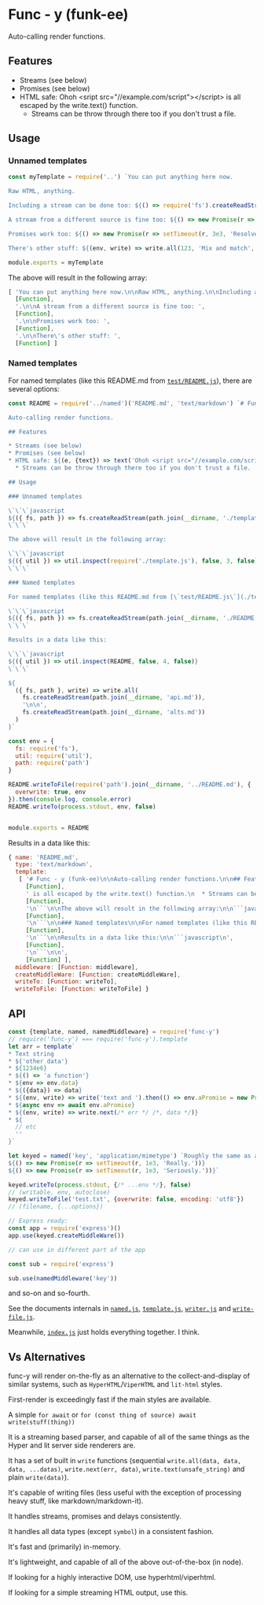# Func - y (funk-ee)

Auto-calling render functions.

## Features

* Streams (see below)
* Promises (see below)
* HTML safe: Ohoh &#60;sript src=&#34;//example.com/script&#34;&#62;&#60;/script&#62; is all escaped by the write.text() function.
  * Streams can be throw through there too if you don't trust a file.

## Usage

### Unnamed templates

```javascript
const myTemplate = require('..') `You can put anything here now.

Raw HTML, anything.

Including a stream can be done too: ${() => require('fs').createReadStream('file.txt')}.

A stream from a different source is fine too: ${() => new Promise(r => require('https').get('https://example.com', r))}.

Promises work too: ${() => new Promise(r => setTimeout(r, 3e3, 'Resolved after 3 seconds'))}.

There's other stuff: ${(env, write) => write.all(123, 'Mix and match', Infinity, String.fromCodePoint(0x2026), new Promise(r => setTimeout(r, 2e3, 'with random timing')), () => 'and subfunctions if memory is an issue?')}`

module.exports = myTemplate
```

The above will result in the following array:

```javascript
[ 'You can put anything here now.\n\nRaw HTML, anything.\n\nIncluding a stream can be done too: ',
  [Function],
  '.\n\nA stream from a different source is fine too: ',
  [Function],
  '.\n\nPromises work too: ',
  [Function],
  '.\n\nThere\'s other stuff: ',
  [Function] ]
```

### Named templates

For named templates (like this README.md from [`test/README.js`](./test/README.js)), there are several options:

```javascript
const README = require('../named')('README.md', 'text/markdown') `# Func - y (funk-ee)

Auto-calling render functions.

## Features

* Streams (see below)
* Promises (see below)
* HTML safe: ${(e, {text}) => text('Ohoh <sript src="//example.com/script"></script>')} is all escaped by the write.text() function.
  * Streams can be throw through there too if you don't trust a file.

## Usage

### Unnamed templates

\`\`\`javascript
${({ fs, path }) => fs.createReadStream(path.join(__dirname, './template.js'))}
\`\`\`

The above will result in the following array:

\`\`\`javascript
${({ util }) => util.inspect(require('./template.js'), false, 3, false)}
\`\`\`

### Named templates

For named templates (like this README.md from [\`test/README.js\`](./test/README.js)), there are several options:

\`\`\`javascript
${({ fs, path }) => fs.createReadStream(path.join(__dirname, './README.js'))}
\`\`\`

Results in a data like this:

\`\`\`javascript
${({ util }) => util.inspect(README, false, 4, false)}
\`\`\`

${
  ({ fs, path }, write) => write.all(
    fs.createReadStream(path.join(__dirname, 'api.md')),
    '\n\n',
    fs.createReadStream(path.join(__dirname, 'alts.md'))
  )
}`

const env = {
  fs: require('fs'),
  util: require('util'),
  path: require('path')
}

README.writeToFile(require('path').join(__dirname, '../README.md'), {
  overwrite: true, env
}).then(console.log, console.error)
README.writeTo(process.stdout, env, false)


module.exports = README
```

Results in a data like this:

```javascript
{ name: 'README.md',
  type: 'text/markdown',
  template: 
   [ '# Func - y (funk-ee)\n\nAuto-calling render functions.\n\n## Features\n\n* Streams (see below)\n* Promises (see below)\n* HTML safe: ',
     [Function],
     ' is all escaped by the write.text() function.\n  * Streams can be throw through there too if you don\'t trust a file.\n\n## Usage\n\n### Unnamed templates\n\n```javascript\n',
     [Function],
     '\n```\n\nThe above will result in the following array:\n\n```javascript\n',
     [Function],
     '\n```\n\n### Named templates\n\nFor named templates (like this README.md from [`test/README.js`](./test/README.js)), there are several options:\n\n```javascript\n',
     [Function],
     '\n```\n\nResults in a data like this:\n\n```javascript\n',
     [Function],
     '\n```\n\n',
     [Function] ],
  middleware: [Function: middleware],
  createMiddleWare: [Function: createMiddleWare],
  writeTo: [Function: writeTo],
  writeToFile: [Function: writeToFile] }
```

## API

```javascript
const {template, named, namedMiddleware} = require('func-y')
// require('func-y') === require('func-y').template
let arr = template`
* Text string 
* ${'other data'} 
* ${1234e6} 
* ${() => 'a function'}
* ${env => env.data}
* ${({data}) => data}
* ${(env, write) => write('text and ').then(() => env.aPromise = new Promise(r => setTimeout(r,32, 'a promise')))}
* ${async env => await env.aPromise}
* ${(env, write) => write.next(/* err */ /*, data */)}
* ${
  // etc
  ''
}`

let keyed = named('key', 'application/mimetype') `Roughly the same as above.
${() => new Promise(r => setTimeout(r, 1e3, 'Really.'))}
${() => new Promise(r => setTimeout(r, 1e3, 'Seriously.'))}`

keyed.writeTo(process.stdout, {/* ...env */}, false) 
// (writable, env, autoclose)
keyed.writeToFile('test.txt', {overwrite: false, encoding: 'utf8'})
// (filename, {...options})

// Express ready:
const app = require('express')()
app.use(keyed.createMiddleWare())

// can use in different part of the app

const sub = require('express')

sub.use(namedMiddleware('key'))
```

and so-on and so-fourth.

See the documents internals in [`named.js`](./named.js), [`template.js`](./template.js), [`writer.js`](./writer.js) and [`write-file.js`](./write-file.js).

Meanwhile, [`index.js`](./index.js) just holds everything together. I think.


## Vs Alternatives

func-y will render on-the-fly as an alternative to the collect-and-display of similar systems, such as `HyperHTML`/`ViperHTML` and `lit-html` styles.

First-render is exceedingly fast if the main styles are available.

A simple `for await` or `for (const thing of source) await write(stuff(thing))`

It is a streaming based parser, and capable of all of the same things as the Hyper and lit server side renderers are.

It has a set of built in `write` functions (sequential `write.all(data, data, data, ...datas)`, `write.next(err, data)`, `write.text(unsafe_string)` and plain `write(data)`).

It's capable of writing files (less useful with the exception of processing heavy stuff, like markdown/markdown-it).

It handles streams, promises and delays consistently.

It handles all data types (except `symbol`) in a consistent fashion.

It's fast and (primarily) in-memory.

It's lightweight, and capable of all of the above out-of-the-box (in node).

If looking for a highly interactive DOM, use hyperhtml/viperhtml.

If looking for a simple streaming HTML output, use this.

